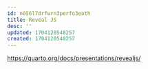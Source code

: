 ```yaml
---
id: n056l7drfwrn3perfo3eath
title: Reveal JS
desc: ''
updated: 1704120548257
created: 1704120548257
---
```



https://quarto.org/docs/presentations/revealjs/
